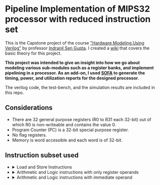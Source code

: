# Pipeline Implementation of MIPS32 processor with reduced instruction set
This is the Capstone project of the course ["Hardware Modeling Using Verilog"](https://onlinecourses.nptel.ac.in/noc21_cs60/preview) by professor [Indranil Sen Gupta](http://www.facweb.iitkgp.ac.in/~isg/). I created a [wiki](https://github.com/stativeboss/MIPS32/wiki) that covers the basic theory for this project.

**This project was intended to give an insight into how we go about modeling various sub-modules such as a register banks, and implement pipelining in a processor. As an add-on, I used [SOFA](https://github.com/lnis-uofu/SOFA) to generate the timing, power, and utilization reports for the designed processor**. 


The verilog code, the test-bench, and the simulation results are included in this repo.

## Considerations
- There are 32 general purpose registers (R0 to R31 each 32-bit) out of which R0 is non-writeable and contains the value 0.
- Program Counter (PC) is a 32-bit special purpose register.
- No flag registers.
- Memory is word accessible and each word is of 32-bit.

## Instruction subset used
 * <details>
      <summary>Load and Store Instructions</summary>
  
      - LW R1, 20(R2) // Add 20 to the data in R2. The result is taken as an address and the data present in that memory address is stored in R1.
      - SW R1, -3(R2) // Mem [R2-3] = R1 meaning 3 is subtracted from the value in R2 and the content in R1 is stored in that memory address. 
      </details>
      
 * <details>
      <summary>Arithmetic and Logic instructions with only register operands</summary>
  
      - ADD R1, R2, R3 // Add data in R2 and R3 and store the result in R1
      - SUB R1, R2, R3 // Subtract the data in R3 from the data in R2 and store the result in R1
      - MUL R1, R2, R3 // Multiply the data in R2 and R3 and store the result in R1
      - AND R1, R2, R3 // Perform bit-wise AND operation of the data in R2 and R3 and store the result in R1
      - OR R1, R2, R3 // Perform bit-wise OR operation of the data in R2 and R3 and store the result in R1
      - SLT R1, R2, R3 // If the data in R2 is less than the data in R3, set R1 else R1 = 0;
      </details>
      
 * <details>
      <summary>Arithmetic and Logic instructions with immediate operand</summary>
  
      - ADDI R1, R2, 2 // Add data in R2 and 2, and store the result in R1
      - SUBI R1, R2, 3 // Subtract 3 from the data in R2, and store the result in R1
      - SLTI R1, R2, 4 // If the data in R2 is less than 4, set R1 else R1 = 0;
      </details>
      
